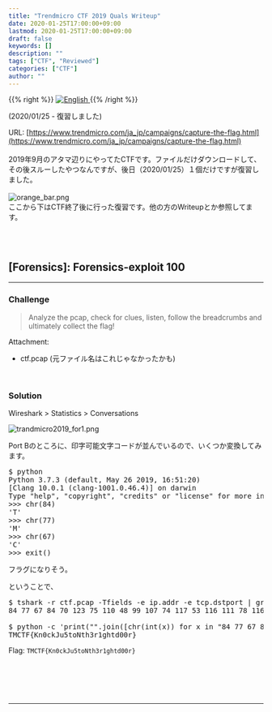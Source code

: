 ```yaml
---
title: "Trendmicro CTF 2019 Quals Writeup"
date: 2020-01-25T17:00:00+09:00
lastmod: 2020-01-25T17:00:00+09:00
draft: false
keywords: []
description: ""
tags: ["CTF", "Reviewed"]
categories: ["CTF"]
author: ""
---
```

{{% right %}}
<a href="https://translate.google.com/translate?hl=en&sl=ja&tl=en&u=https%3A%2F%2Fcaptureamerica.github.io%2Fwriteups%2Fpost%2Ftrendmicroctf_2019%2F">
<img src="https://captureamerica.github.io/writeups/img/En.png" alt="English">
</a>
{{% /right %}}

(2020/01/25 - 復習しました)

URL: [https://www.trendmicro.com/ja_jp/campaigns/capture-the-flag.html](https://www.trendmicro.com/ja_jp/campaigns/capture-the-flag.html)
<br /><br />
2019年9月のアタマ辺りにやってたCTFです。ファイルだけダウンロードして、その後スルーしたやつなんですが、後日（2020/01/25）１個だけですが復習しました。
<br /><br />
<img src="https://captureamerica.github.io/writeups/img/orange_bar.png" alt="orange_bar.png">
<br />
ここから下はCTF終了後に行った復習です。他の方のWriteupとか参照してます。



<br /><br />
## [Forensics]: Forensics-exploit 100
- - -
### Challenge
> Analyze the pcap, check for clues, listen, follow the breadcrumbs and ultimately collect the flag!

Attachment:

- ctf.pcap (元ファイル名はこれじゃなかったかも)


<br />

### Solution
Wireshark > Statistics > Conversations

<img src="https://captureamerica.github.io/writeups/img/trandmicro2019_for1.png" alt="trandmicro2019_for1.png">

Port Bのところに、印字可能文字コードが並んでいるので、いくつか変換してみます。

<pre>
$ python
Python 3.7.3 (default, May 26 2019, 16:51:20) 
[Clang 10.0.1 (clang-1001.0.46.4)] on darwin
Type "help", "copyright", "credits" or "license" for more information.
>>> chr(84)
'T'
>>> chr(77)
'M'
>>> chr(67)
'C'
>>> exit()
</pre>

フラグになりそう。

ということで、

<pre>
$ tshark -r ctf.pcap -Tfields -e ip.addr -e tcp.dstport | grep "117.114.23.95" | awk '{print $2}' | tr "\n" " " ; echo
84 77 67 84 70 123 75 110 48 99 107 74 117 53 116 111 78 116 104 51 114 49 103 104 116 100 48 48 114 125 42740 125 125 42740 42740 125

$ python -c 'print("".join([chr(int(x)) for x in "84 77 67 84 70 123 75 110 48 99 107 74 117 53 116 111 78 116 104 51 114 49 103 104 116 100 48 48 114 125".split()]))'
TMCTF{Kn0ckJu5toNth3r1ghtd00r}
</pre>

Flag: `TMCTF{Kn0ckJu5toNth3r1ghtd00r}`


<br /><br />
<br /><br />
- - -
<br /><br />
<br /><br />


